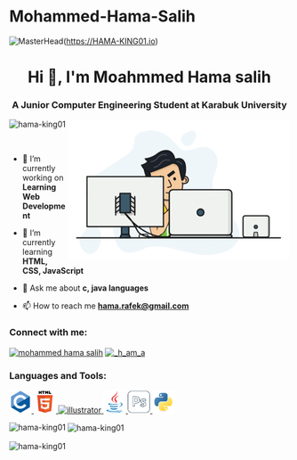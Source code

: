 # Mohammed-Hama-Salih
![MasterHead](https://hackernoon.com/images/f2px36fy.gif)(https://HAMA-KING01.io)
<h1 align="center">Hi 👋, I'm Moahmmed Hama salih</h1>
<h3 align="center">A Junior Computer Engineering Student at Karabuk University</h3>
<img align="right"alt="coding" width="400"src="https://raw.githubusercontent.com/rajpratyush/rajpratyush/master/me_1.gif">

<p align="left"> <img src="https://komarev.com/ghpvc/?username=hama-king01&label=Profile%20views&color=0e75b6&style=flat" alt="hama-king01" /> </p>

<p align="left"> <a href="https://twitter.com/" target="blank"><img src="https://img.shields.io/twitter/follow/?logo=twitter&style=for-the-badge" alt="" /></a> </p>

- 🔭 I’m currently working on **Learning Web Development**

- 🌱 I’m currently learning **HTML, CSS, JavaScript**

- 💬 Ask me about **c, java languages**

- 📫 How to reach me **hama.rafek@gmail.com**

<h3 align="left">Connect with me:</h3>
<p align="left">
<a href="https://linkedin.com/in/mohammed hama salih" target="blank"><img align="center" src="https://raw.githubusercontent.com/rahuldkjain/github-profile-readme-generator/master/src/images/icons/Social/linked-in-alt.svg" alt="mohammed hama salih" height="30" width="40" /></a>
<a href="https://instagram.com/_h_am_a" target="blank"><img align="center" src="https://raw.githubusercontent.com/rahuldkjain/github-profile-readme-generator/master/src/images/icons/Social/instagram.svg" alt="_h_am_a" height="30" width="40" /></a>
</p>

<h3 align="left">Languages and Tools:</h3>
<p align="left"> <a href="https://www.cprogramming.com/" target="_blank" rel="noreferrer"> <img src="https://raw.githubusercontent.com/devicons/devicon/master/icons/c/c-original.svg" alt="c" width="40" height="40"/> </a> <a href="https://www.w3.org/html/" target="_blank" rel="noreferrer"> <img src="https://raw.githubusercontent.com/devicons/devicon/master/icons/html5/html5-original-wordmark.svg" alt="html5" width="40" height="40"/> </a> <a href="https://www.adobe.com/in/products/illustrator.html" target="_blank" rel="noreferrer"> <img src="https://www.vectorlogo.zone/logos/adobe_illustrator/adobe_illustrator-icon.svg" alt="illustrator" width="40" height="40"/> </a> <a href="https://www.java.com" target="_blank" rel="noreferrer"> <img src="https://raw.githubusercontent.com/devicons/devicon/master/icons/java/java-original.svg" alt="java" width="40" height="40"/> </a> <a href="https://www.photoshop.com/en" target="_blank" rel="noreferrer"> <img src="https://raw.githubusercontent.com/devicons/devicon/master/icons/photoshop/photoshop-line.svg" alt="photoshop" width="40" height="40"/> </a> <a href="https://www.python.org" target="_blank" rel="noreferrer"> <img src="https://raw.githubusercontent.com/devicons/devicon/master/icons/python/python-original.svg" alt="python" width="40" height="40"/> </a> </p>

<p><img align="left" src="https://github-readme-stats.vercel.app/api/top-langs?username=hama-king01&show_icons=true&locale=en&layout=compact" alt="hama-king01" /></p>

<p>&nbsp;<img align="center" src="https://github-readme-stats.vercel.app/api?username=hama-king01&show_icons=true&locale=en" alt="hama-king01" /></p>

<p><img align="center" src="https://github-readme-streak-stats.herokuapp.com/?user=hama-king01&" alt="hama-king01" /></p>
